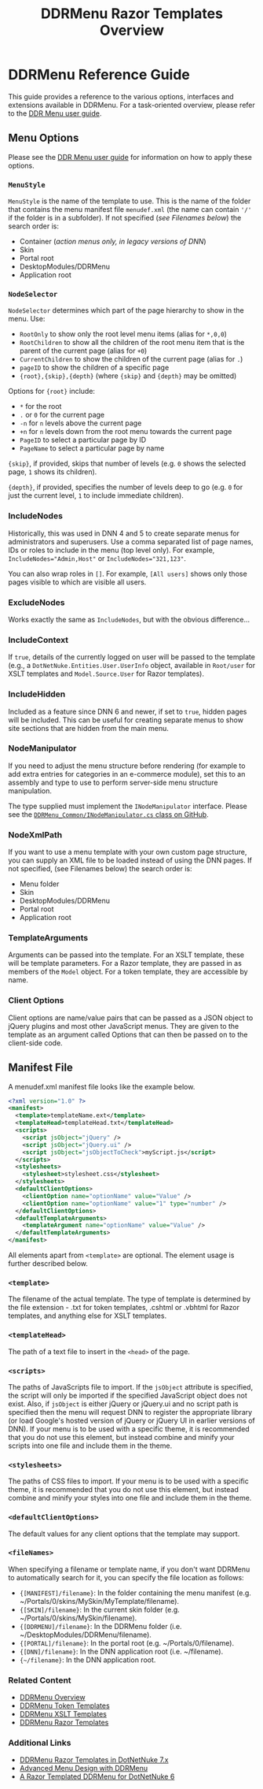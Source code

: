 ﻿---
uid: ddrmenu-reference-guide
locale: en
title: DDRMenu Razor Templates Overview
dnnversion: 09.02.00
previous-topic: ddrmenu-overview
next-topic: designers-home
related-topics: theme-objects,themes,create-theme
links: ["[DNN Wiki: DotNetNuke Skins](https://www.dnnsoftware.com/wiki/dotnetnuke-skins)","[DNN Community blog: DotNetNuke Skinning 101 (Part 3) by Joe Brinkman](https://www.dnnsoftware.com/community-blog/cid/131995/dotnetnuke-skinning-101-part-3)","[DNN Professional Training: Creating HTML Skins](https://www.dnnsoftware.com/services/professional-training/training-videos-subscription/skinning-2-creating-html-skins)","[Skinning Tool / Online Reference for DNN Skins & Container Objects by 10 Pound Gorilla](https://www.10poundgorilla.com)"]
---

# DDRMenu Reference Guide

This guide provides a reference to the various options, interfaces and extensions available in DDRMenu. For a task-oriented overview, please refer to the [DDR Menu user guide](xref:ddrmenu-overview).  

## Menu Options

Please see the [DDR Menu user guide](xref:ddrmenu-overview) for information on how to apply these options.  

### `MenuStyle`

`MenuStyle` is the name of the template to use.  This is the name of the folder that contains the menu manifest file `menudef.xml` (the name can contain `'/'` if the folder is in a subfolder).  If not specified (_see Filenames below_) the search order is:

* Container (_action menus only, in legacy versions of DNN_)  
* Skin  
* Portal root  
* DesktopModules/DDRMenu  
* Application root  

### `NodeSelector`  

`NodeSelector` determines which part of the page hierarchy to show in the menu.  Use:  

* `RootOnly` to show only the root level menu items (alias for `*,0,0`)  
* `RootChildren` to show all the children of the root menu item that is the parent of the current page (alias for `+0`)  
* `CurrentChildren` to show the children of the current page (alias for `.`)  
* `pageID` to show the children of a specific page  
* `{root},{skip},{depth}` (where `{skip}` and `{depth}` may be omitted)  

Options for `{root}` include:  

* `*` for the root  
* `.` or `0` for the current page  
* `-n` for `n` levels above the current page  
* `+n` for `n` levels down from the root menu towards the current page  
* `PageID` to select a particular page by ID  
* `PageName` to select a particular page by name  

`{skip}`, if provided, skips that number of levels (e.g. `0` shows the selected page, `1` shows its children).  

`{depth}`, if provided, specifies the number of levels deep to go (e.g. `0` for just the current level, `1` to include immediate children).  

### IncludeNodes  

Historically, this was used in DNN 4 and 5 to create separate menus for administrators and superusers.  Use a comma separated list of page names, IDs or roles to include in the menu (top level only).  For example, `IncludeNodes="Admin,Host"` or `IncludeNodes="321,123"`.  

You can also wrap roles in `[]`.  For example, `[All users]` shows only those pages visible to which are visible all users.  

### ExcludeNodes  

Works exactly the same as `IncludeNodes`, but with the obvious difference...  

### IncludeContext  

If `true`, details of the currently logged on user will be passed to the template (e.g., a `DotNetNuke.Entities.User.UserInfo` object, available in `Root/user` for XSLT templates and `Model.Source.User` for Razor templates).  

### IncludeHidden  

Included as a feature since DNN 6 and newer, if set to `true`, hidden pages will be included.  This can be useful for creating separate menus to show site sections that are hidden from the main menu.  

### NodeManipulator  

If you need to adjust the menu structure before rendering (for example to add extra entries for categories in an e-commerce module), set this to an assembly and type to use to perform server-side menu structure manipulation.  

The type supplied must implement the `INodeManipulator` interface.  Please see the [`DDRMenu_Common/INodeManipulator.cs` class on GitHub](https://github.com/dnnsoftware/Dnn.Platform/blob/development/DNN%20Platform/Modules/DDRMenu/INodeManipulator.cs).  

### NodeXmlPath  

If you want to use a menu template with your own custom page structure, you can supply an XML file to be loaded instead of using the DNN pages.  If not specified, (see Filenames below) the search order is:  

* Menu folder  
* Skin  
* DesktopModules/DDRMenu  
* Portal root  
* Application root  

### TemplateArguments  

Arguments can be passed into the template.  For an XSLT template, these will be template parameters.  For a Razor template, they are passed in as members of the `Model` object.  For a token template, they are accessible by name.

### Client Options  

Client options are name/value pairs that can be passed as a JSON object to jQuery plugins and most other JavaScript menus.  They are given to the template as an argument called Options that can then be passed on to the client-side code.  

## Manifest File  

A menudef.xml manifest file looks like the example below.  

```xml
<?xml version="1.0" ?>
<manifest>
  <template>templateName.ext</template>
  <templateHead>templateHead.txt</templateHead>
  <scripts>    
    <script jsObject="jQuery" />    
    <script jsObject="jQuery.ui" />    
    <script jsObject="jsObjectToCheck">myScript.js</script>
  </scripts>
  <stylesheets>
    <stylesheet>stylesheet.css</stylesheet>
  </stylesheets>
  <defaultClientOptions>
    <clientOption name="optionName" value="Value" />
    <clientOption name="optionName" value="1" type="number" />
  </defaultClientOptions>
  <defaultTemplateArguments>
    <templateArgument name="optionName" value="Value" />
  </defaultTemplateArguments>
</manifest>
```

All elements apart from `<template>` are optional. The element usage is further described below.  

### `<template>`

The filename of the actual template.  The type of template is determined by the file extension - .txt for token templates, .cshtml or .vbhtml for Razor templates, and anything else for XSLT templates.  

### `<templateHead>`  

The path of a text file to insert in the `<head>` of the page.

### `<scripts>`  

The paths of JavaScripts file to import.  If the `jsObject` attribute is specified, the script will only be imported if the specified JavaScript object does not exist.  Also, if `jsObject` is either jQuery or jQuery.ui and no script path is specified then the menu will request DNN to register the appropriate library (or load Google's hosted version of jQuery or jQuery UI in earlier versions of DNN).  If your menu is to be used with a specific theme, it is recommended that you do not use this element, but instead combine and minify your scripts into one file and include them in the theme.  

### `<stylesheets>`  

The paths of CSS files to import.  If your menu is to be used with a specific theme, it is recommended that you do not use this element, but instead combine and minify your styles into one file and include them in the theme.  

### `<defaultClientOptions>`  

The default values for any client options that the template may support.  

### `<fileNames>`  

When specifying a filename or template name, if you don't want DDRMenu to automatically search for it, you can specify the file location as follows:  

* `{[MANIFEST]/filename}`: In the folder containing the menu manifest (e.g. ~/Portals/0/skins/MySkin/MyTemplate/filename).  
* `{[SKIN]/filename}`: In the current skin folder (e.g. ~/Portals/0/skins/MySkin/filename).  
* `{[DDRMENU]/filename}`: In the DDRMenu folder (i.e. ~/DesktopModules/DDRMenu/filename).  
* `{[PORTAL]/filename}`: In the portal root (e.g. ~/Portals/0/filename).  
* `{[DNN]/filename}`: In the DNN application root (i.e. ~/filename).  
* `{~/filename}`: In the DNN application root.  

### Related Content  

*   [DDRMenu Overview](xref:ddrmenu-overview)  
*   [DDRMenu Token Templates](xref:ddrmenu-token-templates)  
*   [DDRMenu XSLT Templates](xref:ddrmenu-xslt-templates)  
*   [DDRMenu Razor Templates](xref:ddrmenu-razor-templates-overview)  

### Additional Links  

*   [DDRMenu Razor Templates in DotNetNuke 7.x](http://www.dnnsoftware.com/Resources/Blogs/EntryId/3619/ContentItemId/150607/DDRMenu-Razor-Templates-in-DotNetNuke-7-x.aspx)  
*   [Advanced Menu Design with DDRMenu](http://www.dnnsoftware.com/Resources/Blogs/EntryId/3446/Advanced-Menu-Design-with-DDRMenu.aspx)  
*   [A Razor Templated DDRMenu for DotNetNuke 6](http://www.aubrett.com/InformationTechnology/WebDevelopment/CMSPlatforms/DotNetNuke/RazorTemplatedDDRMenu.aspx)  